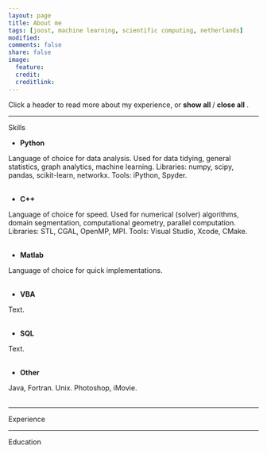 ```yaml
---
layout: page
title: About me
tags: [joost, machine learning, scientific computing, netherlands]
modified: 
comments: false
share: false
image:
  feature: 
  credit: 
  creditlink: 
---
```


Click a header to read more about my experience, or 
<span style="cursor:hand; cursor:pointer" onClick="openAll()">
  <b> show all </b>
</span> 
/
<span style="cursor:hand; cursor:pointer" onClick="closeAll()">
  <b> close all</b>
</span>
. 

---
Skills

- <div onClick="openClose('p1')" style="cursor:hand; cursor:pointer"><b>Python</b></div>
<div id="p1" class="texter">
  Language of choice for data analysis. Used for data tidying, general statistics, graph analytics, machine learning. Libraries: numpy, scipy, pandas, scikit-learn, networkx. Tools: iPython, Spyder.
<br /><br /></div>

- <div onClick="openClose('p2')" style="cursor:hand; cursor:pointer"><b>C++</b></div>
<div id="p2" class="texter">
  Language of choice for speed. Used for numerical (solver) algorithms, domain segmentation, computational geometry, parallel computation. Libraries: STL, CGAL, OpenMP, MPI. Tools: Visual Studio, Xcode, CMake.
<br /><br /></div>
 
- <div onClick="openClose('p3')" style="cursor:hand; cursor:pointer"><b>Matlab</b></div>
<div id="p3" class="texter">
  Language of choice for quick implementations. 
<br /><br /></div>

- <div onClick="openClose('p4')" style="cursor:hand; cursor:pointer"><b>VBA</b></div>
<div id="p4" class="texter">
  Text.
<br /><br /></div>

- <div onClick="openClose('p5')" style="cursor:hand; cursor:pointer"><b>SQL</b></div>
<div id="p5" class="texter">
  Text.
<br /><br /></div>

- <div onClick="openClose('p6')" style="cursor:hand; cursor:pointer"><b>Other</b></div>
<div id="p6" class="texter">
  Java, Fortran. Unix. Photoshop, iMovie.
<br /><br /></div>

---
Experience

--- 
Education

